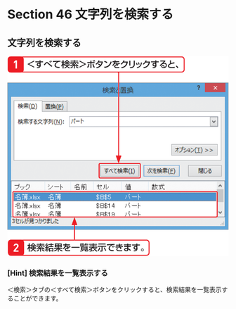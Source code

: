 # Section 46 文字列を検索する

## 文字列を検索する

![](002.png)

### [Hint] 検索結果を一覧表示する

＜検索＞タブの＜すべて検索＞ボタンをクリックすると、検索結果を一覧表示することができます。
